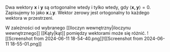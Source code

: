 Dwa wektory $\boldsymbol{x}$ i $\boldsymbol{y}$ są ortogonalne wtedy i tylko wtedy, gdy $\langle\boldsymbol{x,y}\rangle=0$. Zapisujemy to jako $\boldsymbol{x}\bot\boldsymbol{y}$. Wektor zerowy jest ortogonalny to każdego wektora w przestrzeni. 

W zależności od wybranego [[Iloczyn wewnętrzny|iloczynu wewnętrznego]] [[Kąty|kąt]] pomiędzy wektorami może się różnić.
![[Screenshot from 2024-06-11 18-54-40.png]]![[Screenshot from 2024-06-11 18-55-01.png]]